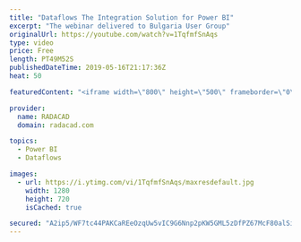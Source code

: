 ```yaml
---
title: "Dataflows The Integration Solution for Power BI"
excerpt: "The webinar delivered to Bulgaria User Group"
originalUrl: https://youtube.com/watch?v=1TqfmfSnAqs
type: video
price: Free
length: PT49M52S
publishedDateTime: 2019-05-16T21:17:36Z
heat: 50

featuredContent: "<iframe width=\"800\" height=\"500\" frameborder=\"0\" src=\"https://www.youtube.com/embed/1TqfmfSnAqs\" allow=\"accelerometer; autoplay; encrypted-media; gyroscope; picture-in-picture\" allowfullscreen></iframe>"

provider:
  name: RADACAD
  domain: radacad.com

topics:
  - Power BI
  - Dataflows

images:
  - url: https://i.ytimg.com/vi/1TqfmfSnAqs/maxresdefault.jpg
    width: 1280
    height: 720
    isCached: true

secured: "A2ip5/WF7tc44PAKCaREeOzqUw5vIC9G6Nnp2pKW5GML5zDfPZ67McF80alSiHIstBmahnaEUmjyIYEIVaB8hllTbRO4+IxTo1gw4Ygi7Oso1ZnSNYqi0ZplZzTqRPnSNNgKCeFMcnmwlbUasUNL7naix+Caw/sRALisDL6olvUHVQLxUaVu3JaQm+p2LbQbN5XqCn7cOX5Tcn4Ix5+6NwV65kO7E9fRGPIriLKZicj51ZkbPMNE0uRr7U0+p2D2A6iTNx9sdbEswtkSIWHisz6thf1G6exwNB6sNerqHFVK8A26XlCEr8oesRrFynFMEe0PVOxBxdOM1b55B4jU7iCdUpbyMU5zbDi91fYied6B5JENBO6DXXQi1NI0Fvmc0f4YOjgFN000I5n9y8kLowa2VRKflaiqW9SGyW/h5cs=;nWUnp+xvQ3vbtldFhYXASg=="
---
```


